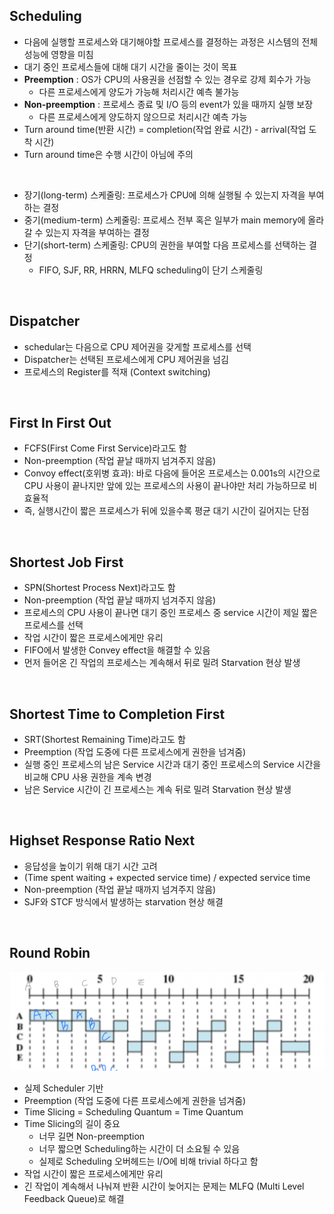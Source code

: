 ## Scheduling

- 다음에 실행할 프로세스와 대기해야할 프로세스를 결정하는 과정은 시스템의 전체 성능에 영향을 미침
- 대기 중인 프로세스들에 대해 대기 시간을 줄이는 것이 목표
- **Preemption** : OS가 CPU의 사용권을 선점할 수 있는 경우로 강제 회수가 가능
  - 다른 프로세스에게 양도가 가능해 처리시간 예측 불가능
- **Non-preemption** : 프로세스 종료 및 I/O 등의 event가 있을 때까지 실행 보장
  - 다른 프로세스에게 양도하지 않으므로 처리시간 예측 가능
- Turn around time(반환 시간) = completion(작업 완료 시간) - arrival(작업 도착 시간)
- Turn around time은 수행 시간이 아님에 주의
<br>

- 장기(long-term) 스케줄링: 프로세스가 CPU에 의해 실행될 수 있는지 자격을 부여하는 결정
- 중기(medium-term) 스케줄링: 프로세스 전부 혹은 일부가 main memory에 올라갈 수 있는지 자격을 부여하는 결정
- 단기(short-term) 스케줄링: CPU의 권한을 부여할 다음 프로세스를 선택하는 결정
  - FIFO, SJF, RR, HRRN, MLFQ scheduling이 단기 스케줄링

<br>

## Dispatcher

- schedular는 다음으로 CPU 제어권을 갖게할 프로세스를 선택
- Dispatcher는 선택된 프로세스에게 CPU 제어권을 넘김
- 프로세스의 Register를 적재 (Context switching)

<br>

## First In First Out

- FCFS(First Come First Service)라고도 함
- Non-preemption (작업 끝날 때까지 넘겨주지 않음)
- Convoy effect(호위병 효과): 바로 다음에 들어온 프로세스는 0.001s의 시간으로 CPU 사용이 끝나지만 앞에 있는 프로세스의 사용이 끝나야만 처리 가능하므로 비효율적
- 즉, 실행시간이 짧은 프로세스가 뒤에 있을수록 평균 대기 시간이 길어지는 단점

<br>

## Shortest Job First

- SPN(Shortest Process Next)라고도 함
- Non-preemption (작업 끝날 때까지 넘겨주지 않음)
- 프로세스의 CPU 사용이 끝나면 대기 중인 프로세스 중 service 시간이 제일 짧은 프로세스를 선택
- 작업 시간이 짧은 프로세스에게만 유리
- FIFO에서 발생한 Convey effect을 해결할 수 있음
- 먼저 들어온 긴 작업의 프로세스는 계속해서 뒤로 밀려 Starvation 현상 발생

<br>

## Shortest Time to Completion First

- SRT(Shortest Remaining Time)라고도 함
- Preemption (작업 도중에 다른 프로세스에게 권한을 넘겨줌)
- 실행 중인 프로세스의 남은 Service 시간과 대기 중인 프로세스의 Service 시간을 비교해 CPU 사용 권한을 계속 변경
- 남은 Service 시간이 긴 프로세스는 계속 뒤로 밀려 Starvation 현상 발생

<br>

## Highset Response Ratio Next

- 응답성을 높이기 위해 대기 시간 고려
- (Time spent waiting + expected service time) / expected service time
- Non-preemption (작업 끝날 때까지 넘겨주지 않음)
- SJF와 STCF 방식에서 발생하는 starvation 현상 해결

<br>

## Round Robin

![png](/operating-system/_img/round_robin.png)

- 실제 Scheduler 기반
- Preemption (작업 도중에 다른 프로세스에게 권한을 넘겨줌)
- Time Slicing = Scheduling Quantum = Time Quantum
- Time Slicing의 길이 중요
  - 너무 길면 Non-preemption
  - 너무 짧으면 Scheduling하는 시간이 더 소요될 수 있음
  - 실제로 Scheduling 오버헤드는 I/O에 비해 trivial 하다고 함
- 작업 시간이 짧은 프로세스에게만 유리
- 긴 작업이 계속해서 나눠져 반환 시간이 늦어지는 문제는 MLFQ (Multi Level Feedback Queue)로 해결